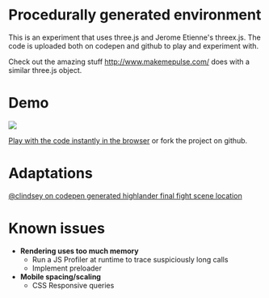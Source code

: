 # Procedurally generated environment
This is an experiment that uses three.js and Jerome Etienne's threex.js. The code is uploaded both on codepen and github to play and experiment with. 

Check out the amazing stuff http://www.makemepulse.com/ does with a similar three.js object.


# Demo
![](https://cloud.githubusercontent.com/assets/6099321/24084918/e253bff2-0cea-11e7-94f0-1c655b24245b.gif)

[Play with the code instantly in the browser](http://codepen.io/marctannous/pen/RNGjmz) or fork the project on github.

# Adaptations
[@clindsey on codepen generated highlander final fight scene location](http://codepen.io/clindsey/details/yJqwXP)

# Known issues
* **Rendering uses too much memory**
  * Run a JS Profiler at runtime to trace suspiciously long calls
  * Implement preloader
* **Mobile spacing/scaling**
  * CSS Responsive queries
